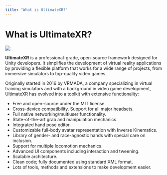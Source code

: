 ```yaml
---
title: "What is UltimateXR?"
---
```


# What is UltimateXR?

![](/docs/guides/media/getting-started/UltimateXR.gif)

**UltimateXR** is a professional-grade, open-source framework designed for Unity developers. It simplifies the development of virtual reality applications by providing a flexible platform that works for a wide range of projects, from immersive simulators to top-quality video games.

Originally started in 2016 by VRMADA, a company specializing in virtual training simulators and with a background in video game development, UltimateXR has evolved into a toolkit with extensive functionality:

- Free and open-source under the MIT license.
- Cross-device compatibility. Support for all major headsets.
- Full native networking/multiuser functionality.
- State-of-the-art grab and manipulation mechanics.
- Integrated hand pose editor.
- Customizable full-body avatar representation with Inverse Kinematics.
- Library of gender- and race-agnostic hands with special care on inclusion.
- Support for multiple locomotion mechanics.
- Advanced UI components including interaction and tweening.
- Scalable architecture.
- Clean code; fully documented using standard XML format.
- Lots of tools, methods and extensions to make development easier.
